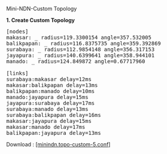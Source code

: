 
Mini-NDN-Custom Topology
 
<b>1. Create Custom Topology</b>   

<pre>
[nodes]
makasar: _ radius=119.3300154 angle=357.532005
balikpapan: _ radius=116.8375735 angle=359.392869
surabaya: _ radius=112.9854148 angle=356.317153
jayapura: _ radius=140.6399641 angle=358.944101
manado: _ radius=124.849872 angle=0.67717960

[links]
surabaya:makasar delay=12ms
makasar:balikpapan delay=13ms
balikpapan:manado delay=10ms
manado:jayapura delay=15ms
jayapura:surabaya delay=17ms
surabaya:manado delay=13ms
surabaya:balikpapan delay=16ms
makasar:jayapura delay=15ms
makasar:manado delay=17ms
balikpapan:jayapura delay=13ms
</pre>

Download : [[minindn.topo-custom-5.conf]](https://github.com/syaifulahdan/Mini-NDN-Work/blob/main/Assignment%203:NDN-CustomTopology/minindn.topo-custom-5.conf)
